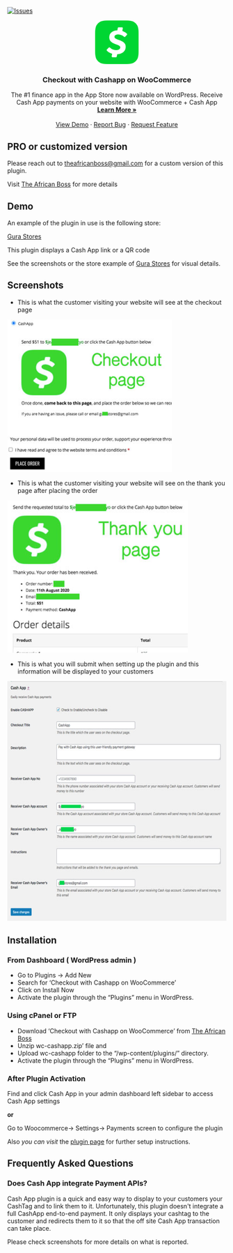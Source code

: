 [![Issues](https://img.shields.io/github/issues/theafricanboss/woocommerce-cashapp.svg?style=for-the-badge&logo=appveyor)](https://github.com/theafricanboss/woocommerce-cashapp/issues)

<p align="center">

  <a href="https://theafricanboss.com/cashapp">
    <img src="assets/images/cashapp.png" alt="MOMO Plugin logo" height="100" width="auto">
  </a>

  <h3 align="center">Checkout with Cashapp on WooCommerce</h3>

  <p align="center">
    The #1 finance app in the App Store now available on WordPress. Receive Cash App payments on your website with WooCommerce + Cash App
    <br />
    <a href="https://theafricanboss.com/cashapp"><strong>Learn More »</strong></a>
    <br />
    <br />
    <a href="https://theafricanboss.com/cashapp">View Demo</a>
    ·
    <a href="https://github.com/theafricanboss/woocommerce-cashapp/issues">Report Bug</a>
    ·
    <a href="https://github.com/theafricanboss/woocommerce-cashapp/issues">Request Feature</a>
  </p>
</p>

## PRO or customized version

Please reach out to theafricanboss@gmail.com for a custom version of this plugin.

Visit [The African Boss](https://theafricanboss.com/cashapp) for more details

## Demo

An example of the plugin in use is the following store:

[Gura Stores](https://gurastores.com/test/)

This plugin displays a Cash App link or a QR code

See the screenshots or the store example of [Gura Stores](https://gurastores.com/test/) for visual details.

## Screenshots

- This is what the customer visiting your website will see at the checkout page

<img src="assets/images/checkout_page.jpg" alt="checkout page" height="350" width="auto">

- This is what the customer visiting your website will see on the thank you page after placing the order

<img src="assets/images/thankyou_page.jpg" alt="thank you page" height="350" width="auto">

- This is what you will submit when setting up the plugin and this information will be displayed to your customers

<img src="assets/images/dashboard.jpg" alt="plugin settings" width="auto" height="550" height="auto"/>

## Installation

### From Dashboard ( WordPress admin )

- Go to Plugins -> Add New
- Search for ‘Checkout with Cashapp on WooCommerce’
- Click on Install Now
- Activate the plugin through the “Plugins” menu in WordPress.

### Using cPanel or FTP

- Download ‘Checkout with Cashapp on WooCommerce’ from [The African Boss](https://theafricanboss.com/cashapp)
- Unzip wc-cashapp.zip’ file and
- Upload wc-cashapp folder to the “/wp-content/plugins/” directory.
- Activate the plugin through the “Plugins” menu in WordPress.

### After Plugin Activation

Find and click Cash App in your admin dashboard left sidebar to access Cash App settings

**or**

Go to Woocommerce-> Settings-> Payments screen to configure the plugin

Also _you can visit_ the [plugin page](https://theafricanboss.com/cashapp) for further setup instructions.

## Frequently Asked Questions

### Does Cash App integrate Payment APIs?

Cash App plugin is a quick and easy way to display to your customers your CashTag and to link them to it.
Unfortunately, this plugin doesn't integrate a full CashApp end-to-end payment. It only displays your cashtag to the customer and redirects them to it so that the off site Cash App transaction can take place.

Please check screenshots for more details on what is reported.
